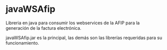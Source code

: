 # javaWSAfip
Libreria en java para consumir los webservices de la AFIP para la generación de la factura electrónica.

javaWSAfip.jar es la principal, las demás son las librerías requeridas para su funcionamiento.
